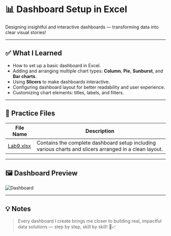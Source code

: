 # 📊 Dashboard Setup in Excel

Designing insightful and interactive dashboards — transforming data into clear visual stories!  

---

## ✅ What I Learned
- How to set up a basic dashboard in Excel.
- Adding and arranging multiple chart types: **Column**, **Pie**, **Sunburst**, and **Bar charts**.
- Using **Slicers** to make dashboards interactive.
- Configuring dashboard layout for better readability and user experience.
- Customizing chart elements: titles, labels, and filters.

---

## 📌 Practice Files
| File Name | Description |
|-----------|-------------|
| [Lab9.xlsx](https://github.com/shwqh/my-data-path/raw/main/Excel-Labs/Lab9.xlsx) | Contains the complete dashboard setup including various charts and slicers arranged in a clean layout. |

---

## 🖼️ Dashboard Preview
 ![Dashboard](../images/DBLab9.jpg) 

---

## 💡 Notes
> Every dashboard I create brings me closer to building real, impactful data solutions — step by step, skill by skill! 🚀📈

